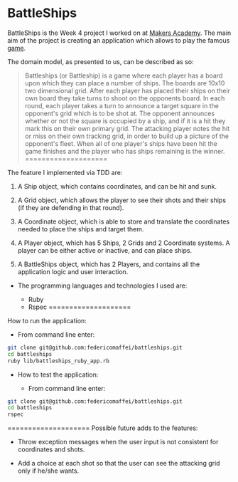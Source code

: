 BattleShips
====================

BattleShips is the Week 4 project I worked on at [Makers Academy](http://www.makersacademy.com).
The main aim of the project is creating an application which allows to play the famous [game](http://en.wikipedia.org/wiki/Battleship_\(game\)).

The domain model, as presented to us, can be described as so:

> Battleships (or Battleship) is a game where each player has a board upon which they can place a number of ships. The boards are 10x10 two dimensional grid.
>After each player has placed their ships on their own board they take turns to shoot on the opponents board. In each round, each player takes a turn to announce a target square in the opponent's grid which is to be shot at. The opponent announces whether or not the square is occupied by a ship, and if it is a hit they mark this on their own primary grid. The attacking player notes the hit or miss on their own tracking grid, in order to build up a picture of the opponent's fleet.
>When all of one player's ships have been hit the game finishes and the player who has ships remaining is the winner.
====================

The feature I implemented via TDD are:

  1. A Ship object, which contains coordinates, and can be hit and sunk.

  2. A Grid object, which allows the player to see their shots and their ships (if they are defending in that round).

  3. A Coordinate object, which is able to store and translate the coordinates needed to place the ships and target them.

  4. A Player object, which has 5 Ships, 2 Grids and 2 Coordinate systems. A player can be either active or inactive, and can place ships.

  5. A BattleShips object, which has 2 Players, and contains all the application logic and user interaction.

* The programming languages and technologies I used are:

  * Ruby
  * Rspec
====================

How to run the application:

  * From command line enter: 
```bash
git clone git@github.com:federicomaffei/battleships.git
cd battleships
ruby lib/battleships_ruby_app.rb
```

* How to test the application:

  * From command line enter:
```bash
git clone git@github.com:federicomaffei/battleships.git
cd battleships
rspec
```
====================
Possible future adds to the features:

  * Throw exception messages when the user input is not consistent for coordinates and shots.

  * Add a choice at each shot so that the user can see the attacking grid only if he/she wants.


